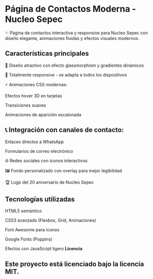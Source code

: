 # Página de Contactos Moderna - Nucleo Sepec


✨ Página de contactos interactiva y responsive para Nucleo Sepec con diseño elegante, animaciones fluidas y efectos visuales modernos.

## Características principales
🎨 Diseño atractivo con efecto glassmorphism y gradientes dinámicos

📱 Totalmente responsive - se adapta a todos los dispositivos

⚡ Animaciones CSS modernas:

Efectos hover 3D en tarjetas

Transiciones suaves

Animaciones de aparición escalonada

## 📞 Integración con canales de contacto:

Enlaces directos a WhatsApp

Formularios de correo electrónico

🌐 Redes sociales con iconos interactivos

🖼️ Fondo personalizado con overlay para mejor legibilidad

🏆 Logo del 20 aniversario de Nucleo Sepec

## Tecnologías utilizadas
HTML5 semántico

CSS3 avanzado (Flexbox, Grid, Animaciones)

Font Awesome para iconos

Google Fonts (Poppins)

Efectos con JavaScript ligero
**Licencia**

## Este proyecto está licenciado bajo la licencia MIT.

